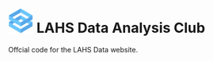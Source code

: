 # <img src="/images/icon.png" width="10%"> LAHS Data Analysis Club
Offcial code for the LAHS Data website.
